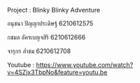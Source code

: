 Project : Blinky Blinky Adventure


อนุชนา ปัญญาประดิษฐ์ 6210612575


กชมล อัครเบญจสิริ 6210612666


จารุกร ล่ำชม 6210612708


Youtube : https://www.youtube.com/watch?v=4SZjx3TbpNo&feature=youtu.be
